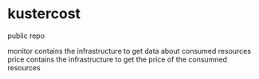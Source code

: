 # kustercost

public repo

monitor
    contains the infrastructure to get data about consumed resources
price
    contains the infrastructure to get the price of the consumned resources